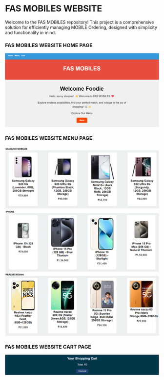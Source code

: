 # FAS MOBILES WEBSITE

Welcome to the FAS MOBILES repository! This project is a comprehensive solution for efficiently managing MOBILE Ordering, designed with simplicity and functionality in mind.

### FAS MOBILES WEBSITE HOME PAGE
![FAS MOBILES WEBSITE](https://github.com/Mohamedhasanfaris/FAS-MOBILES-WEBSITE-/blob/main/ScreenShots/1.Home.png)

### FAS MOBILES WEBSITE MENU PAGE
![FAS MOBILES WEBSITE](https://github.com/Mohamedhasanfaris/FAS-MOBILES-WEBSITE-/blob/main/ScreenShots/2.menu(1).png)
![FAS MOBILES WEBSITE](https://github.com/Mohamedhasanfaris/FAS-MOBILES-WEBSITE-/blob/main/ScreenShots/2.menu(2).png)
![FAS MOBILES WEBSITE](https://github.com/Mohamedhasanfaris/FAS-MOBILES-WEBSITE-/blob/main/ScreenShots/2.menu(3).png)

### FAS MOBILES WEBSITE CART PAGE
![FAS MOBILES WEBSITE](https://github.com/Mohamedhasanfaris/FAS-MOBILES-WEBSITE-/blob/main/ScreenShots/3.Cart.png)

